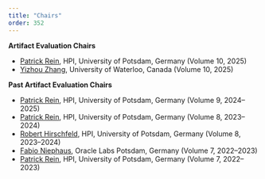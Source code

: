 ```yaml
---
title: "Chairs"
order: 352
---
```


**Artifact Evaluation Chairs**

* [Patrick Rein](https://www.patrickrein.de/), HPI, University of Potsdam, Germany (Volume 10, 2025)
* [Yizhou Zhang](https://cs.uwaterloo.ca/~yizhou/), University of Waterloo, Canada (Volume 10, 2025)

**Past Artifact Evaluation Chairs**

* [Patrick Rein](https://www.hpi.uni-potsdam.de/swa/people/rein/), HPI, University of Potsdam, Germany (Volume 9, 2024–2025)
* [Patrick Rein](https://www.hpi.uni-potsdam.de/swa/people/rein/), HPI, University of Potsdam, Germany (Volume 8, 2023–2024)
* [Robert Hirschfeld](https://www.hpi.uni-potsdam.de/swa/people/hirschfeld/), HPI, University of Potsdam, Germany (Volume 8, 2023–2024)
* [Fabio Niephaus](https://labs.oracle.com/pls/apex/f?p=94065:11:112981035110374:5237), Oracle Labs Potsdam, Germany (Volume 7, 2022–2023)
* [Patrick Rein](https://www.hpi.uni-potsdam.de/swa/people/rein/), HPI, University of Potsdam, Germany (Volume 7, 2022–2023)
